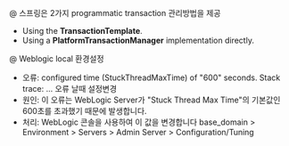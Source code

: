 @ 스프링은 2가지 programmatic transaction 관리방법을 제공

- Using the **TransactionTemplate**.
- Using a **PlatformTransactionManager** implementation directly.


@ Weblogic local 환경설정

 - 오류: configured time (StuckThreadMaxTime) of "600" seconds. Stack trace: ... 오류 날때 설정변경 
 - 원인: 이 오류는 WebLogic Server가 "Stuck Thread Max Time"의 기본값인 600초를 초과했기 때문에 발생합니다.
 - 처리: WebLogic 콘솔을 사용하여 이 값을 변경합니다
         base_domain > Environment > Servers > Admin Server > Configuration/Tuning  
